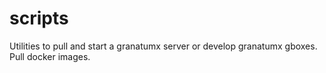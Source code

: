 # scripts
Utilities to pull and start a granatumx server or develop granatumx gboxes. Pull docker images. 
